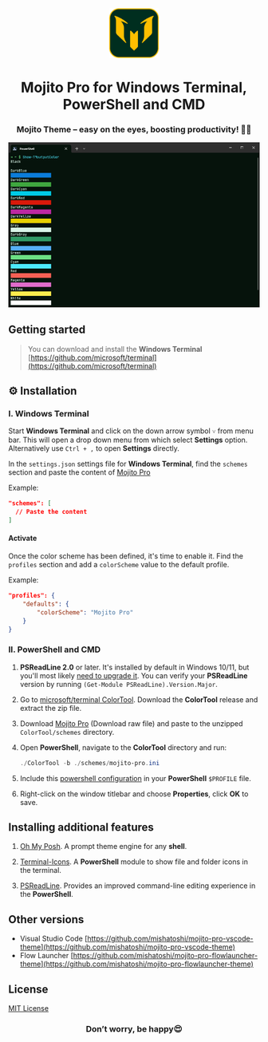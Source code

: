 <div align="center">
  <img src="./images/mojito-pro-logo.png" width="100px" height="100px">
  <h1>Mojito Pro for Windows Terminal, PowerShell and CMD</h1>
  <h3>Mojito Theme – easy on the eyes, boosting productivity! 🎨🍃</h3>
</div>

<div align="center">
  <img src="./images/Mojito Pro for Terminal.png">
</div>

## Getting started

> You can download and install the **Windows Terminal** [https://github.com/microsoft/terminal](https://github.com/microsoft/terminal)
>

## ⚙️ Installation

### I. Windows Terminal

Start **Windows Terminal** and click on the down arrow symbol `˅` from menu bar. This will open a drop down menu from which select **Settings** option. Alternatively use `Ctrl + ,` to open **Settings** directly.

In the `settings.json` settings file for **Windows Terminal**, find the `schemes` section and paste the content of [Mojito Pro](https://raw.githubusercontent.com/mishatoshi/mojito-pro-windows-terminal/master/mojito-pro.json)

Example:

```json
"schemes": [
  // Paste the content
]
```

#### Activate

Once the color scheme has been defined, it's time to enable it. Find the `profiles` section and add a `colorScheme` value to the default profile.

Example:

```json
"profiles": {
    "defaults": {
        "colorScheme": "Mojito Pro"
    }
}
```

### II. PowerShell and CMD

1. **PSReadLine 2.0** or later. It's installed by default in Windows 10/11, but you'll most likely [need to upgrade it](https://github.com/lzybkr/PSReadLine#user-content-upgrading). You can verify your **PSReadLine** version by running `(Get-Module PSReadLine).Version.Major`.
1. Go to [microsoft/terminal ColorTool](https://github.com/Microsoft/Terminal/tree/main/src/tools/ColorTool#installing). Download the **ColorTool** release and extract the zip file.
1. Download [Mojito Pro](https://github.com/mishatoshi/mojito-pro-windows-terminal/blob/master/ColorTool%20Schemes/mojito-pro.ini) (Download raw file) and paste to the unzipped `ColorTool/schemes` directory.

1. Open **PowerShell**, navigate to the **ColorTool** directory and run:

    ```PowerShell
    ./ColorTool -b ./schemes/mojito-pro.ini
    ```

1. Include this [powershell configuration](./Microsoft.PowerShell_profile.ps1) in your **PowerShell** `$PROFILE` file.

1. Right-click on the window titlebar and choose **Properties**, click **OK** to save.

## Installing additional features

1. [Oh My Posh](https://github.com/JanDeDobbeleer/oh-my-posh). A prompt theme engine for any **shell**.

1. [Terminal-Icons](https://github.com/devblackops/Terminal-Icons). A **PowerShell** module to show file and folder icons in the terminal.

1. [PSReadLine](https://docs.microsoft.com/en-us/powershell/module/psreadline/about/about_psreadline?view=powershell-7.2). Provides an improved command-line editing experience in the **PowerShell**.

## Other versions

* Visual Studio Code [https://github.com/mishatoshi/mojito-pro-vscode-theme](https://github.com/mishatoshi/mojito-pro-vscode-theme)
* Flow Launcher [https://github.com/mishatoshi/mojito-pro-flowlauncher-theme](https://github.com/mishatoshi/mojito-pro-flowlauncher-theme)

## License

[MIT License](./LICENSE)

<h3 align="center">Don’t worry, be happy😍</h3>
